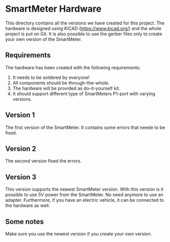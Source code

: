 # SmartMeter Hardware

This directory contains all the versions we have created for this project. The hardware
is designed using KiCAD (https://www.kicad.org/) and the whole project is put on Git. It
is also possible to use the gerber files only to create your own version of the SmartMeter.

## Requirements

The hardware has been created with the following requirements:
1. It needs to be soldered by everyone!
2. All components should be through-the-whole.
3. The hardware will be provided as do-it-yourself kit.
4. It should support different type of SmartMeters P1-port with varying versions.

## Version 1

The first version of the SmartMeter. It contains some errors that neede to be fixed.

## Version 2

The second version fixed the errors.

## Version 3

This version supports the newest SmartMeter version. With this version is it possible to use
5V power from the SmartMeter. No need anymore to use an adapter. Furthermore, if you have an
electric vehicle, it can be connected to the hardware as well.

## Some notes

Make sure you use the newest version if you create your own version.